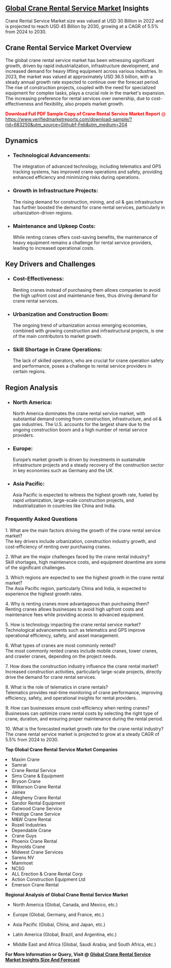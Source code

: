 <h2><a href="https://www.verifiedmarketreports.com/download-sample/?rid=683250&amp;utm_source=Githubf&amp;utm_medium=204" target="_blank">Global Crane Rental Service Market</a> Insights</h2><p>Crane Rental Service Market size was valued at USD 30 Billion in 2022 and is projected to reach USD 45 Billion by 2030, growing at a CAGR of 5.5% from 2024 to 2030.</p><p> <h2>Crane Rental Service Market Overview</h2> <p>The global crane rental service market has been witnessing significant growth, driven by rapid industrialization, infrastructure development, and increased demand for heavy lifting equipment across various industries. In 2023, the market was valued at approximately USD 36.5 billion, with a steady annual growth rate expected to continue over the forecast period. The rise of construction projects, coupled with the need for specialized equipment for complex tasks, plays a crucial role in the market's expansion. The increasing preference for rental services over ownership, due to cost-effectiveness and flexibility, also propels market growth.</p> <p><p><span class=""><span style="color: #ff0000;"><strong>Download Full PDF Sample Copy of Crane Rental Service Market Report</strong> @ </span><a href="https://www.verifiedmarketreports.com/download-sample/?rid=683250&amp;utm_source=Githubf-Feb&amp;utm_medium=204" target="_blank">https://www.verifiedmarketreports.com/download-sample/?rid=683250&amp;utm_source=Githubf-Feb&amp;utm_medium=204</a></span></p></p> <h2>Dynamics</h2> <ul> <li><h3>Technological Advancements:</h3> The integration of advanced technology, including telematics and GPS tracking systems, has improved crane operations and safety, providing enhanced efficiency and minimizing risks during operations.</li> <li><h3>Growth in Infrastructure Projects:</h3> The rising demand for construction, mining, and oil & gas infrastructure has further boosted the demand for crane rental services, particularly in urbanization-driven regions.</li> <li><h3>Maintenance and Upkeep Costs:</h3> While renting cranes offers cost-saving benefits, the maintenance of heavy equipment remains a challenge for rental service providers, leading to increased operational costs.</li> </ul> <h2>Key Drivers and Challenges</h2> <ul> <li><h3>Cost-Effectiveness:</h3> Renting cranes instead of purchasing them allows companies to avoid the high upfront cost and maintenance fees, thus driving demand for crane rental services.</li> <li><h3>Urbanization and Construction Boom:</h3> The ongoing trend of urbanization across emerging economies, combined with growing construction and infrastructural projects, is one of the main contributors to market growth.</li> <li><h3>Skill Shortage in Crane Operations:</h3> The lack of skilled operators, who are crucial for crane operation safety and performance, poses a challenge to rental service providers in certain regions.</li> </ul> <h2>Region Analysis</h2> <ul> <li><h3>North America:</h3> North America dominates the crane rental service market, with substantial demand coming from construction, infrastructure, and oil & gas industries. The U.S. accounts for the largest share due to the ongoing construction boom and a high number of rental service providers.</li> <li><h3>Europe:</h3> Europe’s market growth is driven by investments in sustainable infrastructure projects and a steady recovery of the construction sector in key economies such as Germany and the UK.</li> <li><h3>Asia Pacific:</h3> Asia Pacific is expected to witness the highest growth rate, fueled by rapid urbanization, large-scale construction projects, and industrialization in countries like China and India.</li> </ul> <h3>Frequently Asked Questions</h3> <p>1. What are the main factors driving the growth of the crane rental service market? <br> The key drivers include urbanization, construction industry growth, and cost-efficiency of renting over purchasing cranes.</p> <p>2. What are the major challenges faced by the crane rental industry? <br> Skill shortages, high maintenance costs, and equipment downtime are some of the significant challenges.</p> <p>3. Which regions are expected to see the highest growth in the crane rental market? <br> The Asia Pacific region, particularly China and India, is expected to experience the highest growth rates.</p> <p>4. Why is renting cranes more advantageous than purchasing them? <br> Renting cranes allows businesses to avoid high upfront costs and maintenance fees while providing access to advanced equipment.</p> <p>5. How is technology impacting the crane rental service market? <br> Technological advancements such as telematics and GPS improve operational efficiency, safety, and asset management.</p> <p>6. What types of cranes are most commonly rented? <br> The most commonly rented cranes include mobile cranes, tower cranes, and crawler cranes, depending on the project needs.</p> <p>7. How does the construction industry influence the crane rental market? <br> Increased construction activities, particularly large-scale projects, directly drive the demand for crane rental services.</p> <p>8. What is the role of telematics in crane rentals? <br> Telematics provides real-time monitoring of crane performance, improving efficiency, safety, and operational insights for rental providers.</p> <p>9. How can businesses ensure cost-efficiency when renting cranes? <br> Businesses can optimize crane rental costs by selecting the right type of crane, duration, and ensuring proper maintenance during the rental period.</p> <p>10. What is the forecasted market growth rate for the crane rental industry? <br> The crane rental service market is projected to grow at a steady CAGR of 5.5% from 2024 to 2030.</p> </p><p><strong>Top Global Crane Rental Service Market Companies</strong></p><div data-test-id=""><p><li>Maxim Crane</li><li> Samrat</li><li> Crane Rental Service</li><li> Sims Crane & Equipment</li><li> Bryson Crane</li><li> Wilkerson Crane Rental</li><li> Jainex</li><li> Allegheny Crane Rental</li><li> Sandor Rental Equipment</li><li> Gatwood Crane Service</li><li> Prestige Crane Service</li><li> M&W Crane Rental</li><li> Rozell Industries</li><li> Dependable Crane</li><li> Crane Guys</li><li> Phoenix Crane Rental</li><li> Reynolds Crane</li><li> Midwest Crane Services</li><li> Sarens NV</li><li> Mammoet</li><li> NCSG</li><li> ALL Erection & Crane Rental Corp</li><li> Action Construction Equipment Ltd</li><li> Emerson Crane Rental</li></p><div><strong>Regional Analysis of&nbsp;Global Crane Rental Service Market</strong></div><ul><li dir="ltr"><p dir="ltr">North America&nbsp;(Global, Canada, and Mexico, etc.)</p></li><li dir="ltr"><p dir="ltr">Europe (Global, Germany, and France, etc.)</p></li><li dir="ltr"><p dir="ltr">Asia Pacific&nbsp;(Global, China, and Japan, etc.)</p></li><li dir="ltr"><p dir="ltr">Latin America&nbsp;(Global, Brazil, and Argentina, etc.)</p></li><li dir="ltr">Middle East and Africa&nbsp;(Global, Saudi Arabia, and South Africa, etc.)</li></ul><p><strong>For More Information or Query, Visit @&nbsp;</strong><strong><a href="https://www.verifiedmarketreports.com/product/crane-rental-service-market/?utm_source=Githubf&amp;utm_medium=204" target="_blank">Global Crane Rental Service Market Insights Size And Forecast</a></strong></p></div>
